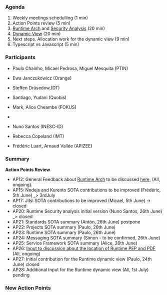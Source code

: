 ### Agenda

1. Weekly meetings schedulling (1 min)
1. Action Points review (5 min)
1. [Runtime Arch](../specs/runtime/runtime-architecture.md) and [Security Analysis](../specs/runtime/securityanalysis.md) (20 min)
1. [Dynamic View](../specs/runtime/dynamic-view) (20 min)
1. Next steps. Allocation work for the dynamic view (9 min)
1. Typescript vs Javascript (5 min)

### Participants

* Paulo Chainho, Micael Pedrosa, Miguel Mesquita  (PTIN)
* Ewa Janczukowicz (Orange)
* Steffen Drüsedow,(DT)
* Santiago, Yudani (Quobis)
* Mark, Alice Cheambe (FOKUS)
* 

* Nuno Santos (INESC-ID)
* Rebecca Copeland (IMT)

* Frédéric Luart, Arnaud Vallée (APIZEE)

### Summary

**Action Points Review**
* AP12: General Feedback about [Runtime Arch](../specs/runtime/runtime-architecture.md) to be discussed [here](https://github.com/reTHINK-project/core-framework/issues/41), (All, ongoing).
* AP15: Nodejs and Kurento SOTA contributions to be improved (Frédéric, 5th June) _> 3rdJuly
* AP17: Jitsi SOTA contributions to be improved (Micael, 5th June) -> closed
* AP20: Runtime Security analysis initial version (Nuno Santos, 26th June) _> closed
* AP21: Standards SOTA summary (Antón, 26th June) postpone 
* AP22: Projects SOTA summary (Paulo, 26th June)
* AP23: Runtime SOTA summary (Paulo, 26th June)
* AP24: Messaging SOTA summary (Simon - to be confirmed, 26th June)
* AP25: Service Framework SOTA summary (Alice, 26th June)
* AP26: [Input to discussion about the location of Runtime PEP and PDF](https://github.com/reTHINK-project/core-framework/issues/45) (All, ongoing)
* AP27: Initial contribution for the Runtime dynamic view (Paulo, 24th June) closed
* AP28: Additional Input for the Runtime dynamic view (All, 1st July) pending



### New Action Points


